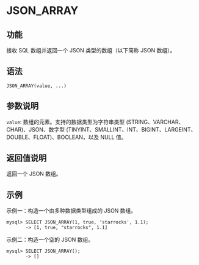 # JSON_ARRAY

## 功能

接收 SQL 数组并返回一个 JSON 类型的数组（以下简称 JSON 数组）。

## 语法

```Plain Text
JSON_ARRAY(value, ...)
```

## 参数说明

`value`: 数组的元素。支持的数据类型为字符串类型 (STRING、VARCHAR、CHAR)、JSON、数字型 (TINYINT、SMALLINT、INT、BIGINT、LARGEINT、DOUBLE、FLOAT)、BOOLEAN，以及 NULL 值。

## 返回值说明

返回一个 JSON 数组。

## 示例

示例一：构造一个由多种数据类型组成的 JSON 数组。

```Plain Text
mysql> SELECT JSON_ARRAY(1, true, 'starrocks', 1.1);
       -> [1, true, "starrocks", 1.1]
```

示例二：构造一个空的 JSON 数组。

```Plain Text
mysql> SELECT JSON_ARRAY();
       -> []
```
